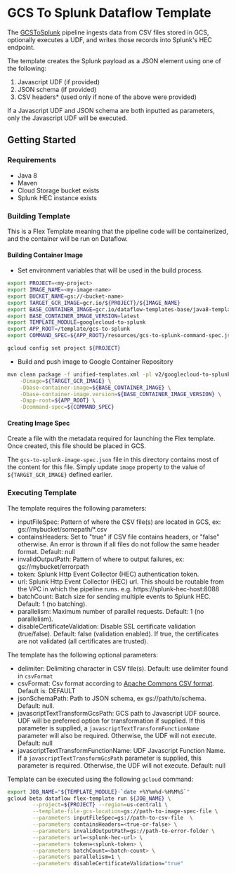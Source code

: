 # GCS To Splunk Dataflow Template

The [GCSToSplunk](../../src/main/java/com/google/cloud/teleport/v2/templates/GCSToSplunk.java) pipeline ingests
data from CSV files stored in GCS, optionally executes a UDF,
and writes those records into Splunk's HEC endpoint.

The template creates the Splunk payload as a JSON element using one of the following:

1. Javascript UDF (if provided)
2. JSON schema (if provided)
3. CSV headers* (used only if none of the above were provided)

If a Javascript UDF and JSON schema are both inputted as parameters, 
only the Javascript UDF will be executed.


## Getting Started

### Requirements

* Java 8
* Maven
* Cloud Storage bucket exists
* Splunk HEC instance exists

### Building Template

This is a Flex Template meaning that the pipeline code will be containerized, and the container will be
run on Dataflow.

#### Building Container Image

* Set environment variables that will be used in the build process.

```sh
export PROJECT=<my-project>
export IMAGE_NAME=<my-image-name>
export BUCKET_NAME=gs://<bucket-name>
export TARGET_GCR_IMAGE=gcr.io/${PROJECT}/${IMAGE_NAME}
export BASE_CONTAINER_IMAGE=gcr.io/dataflow-templates-base/java8-template-launcher-base
export BASE_CONTAINER_IMAGE_VERSION=latest
export TEMPLATE_MODULE=googlecloud-to-splunk
export APP_ROOT=/template/gcs-to-splunk 
export COMMAND_SPEC=${APP_ROOT}/resources/gcs-to-splunk-command-spec.json

gcloud config set project ${PROJECT}
```

* Build and push image to Google Container Repository

```sh
mvn clean package -f unified-templates.xml -pl v2/googlecloud-to-splunk -am \
    -Dimage=${TARGET_GCR_IMAGE} \
    -Dbase-container-image=${BASE_CONTAINER_IMAGE} \
    -Dbase-container-image.version=${BASE_CONTAINER_IMAGE_VERSION} \
    -Dapp-root=${APP_ROOT} \
    -Dcommand-spec=${COMMAND_SPEC}
```

#### Creating Image Spec

Create a file with the metadata required for launching the Flex template. Once
created, this file should be placed in GCS.

The `gcs-to-splunk-image-spec.json` file in this directory
contains most of the content for this file. Simply update `image` property to
the value of `${TARGET_GCR_IMAGE}` defined earlier.

### Executing Template

The template requires the following parameters:
* inputFileSpec: Pattern of where the CSV file(s) are located in GCS, ex: gs://mybucket/somepath/*.csv
* containsHeaders: Set to "true" if CSV file contains headers, or "false" otherwise. An error is thrown if all files do not follow the same header format. Default: null
* invalidOutputPath: Pattern of where to output failures, ex: gs://mybucket/errorpath
* token: Splunk Http Event Collector (HEC) authentication token.
* url: Splunk Http Event Collector (HEC) url. This should be routable from the VPC in which the pipeline runs. e.g. https://splunk-hec-host:8088
* batchCount: Batch size for sending multiple events to Splunk HEC. Default: 1 (no batching).
* parallelism: Maximum number of parallel requests. Default: 1 (no parallelism).
* disableCertificateValidation: Disable SSL certificate validation (true/false). Default: false (validation enabled). If true, the certificates are not validated (all certificates are trusted).

The template has the following optional parameters:
* delimiter: Delimiting character in CSV file(s). Default: use delimiter found in `csvFormat`
* csvFormat: Csv format according to [Apache Commons CSV format](https://commons.apache.org/proper/commons-csv/apidocs/org/apache/commons/csv/CSVFormat.html). Default is: DEFAULT
* jsonSchemaPath: Path to JSON schema, ex gs://path/to/schema. Default: null.
* javascriptTextTransformGcsPath: GCS path to Javascript UDF source. UDF will be preferred option for transformation if supplied. If this parameter is supplied, a `javascriptTextTransformFunctionName` parameter will also be required. Otherwise, the UDF will not execute. Default: null
* javascriptTextTransformFunctionName: UDF Javascript Function Name. If a `javascriptTextTransformGcsPath` parameter is supplied, this parameter is required. Otherwise, the UDF will not execute. Default: null

Template can be executed using the following `gcloud` command:

```sh
export JOB_NAME="${TEMPLATE_MODULE}-`date +%Y%m%d-%H%M%S`"
gcloud beta dataflow flex-template run ${JOB_NAME} \
        --project=${PROJECT} --region=us-central1 \
        --template-file-gcs-location=gs://path-to-image-spec-file \
        --parameters inputFileSpec=gs://path-to-csv-file  \
        --parameters containsHeaders=<true-or-false> \
        --parameters invalidOutputPath=gs://path-to-error-folder \
        --parameters url=<splunk-hec-url> \
        --parameters token=<splunk-token> \
        --parameters batchCount=<batch-count> \
        --parameters parallelism=1 \
        --parameters disableCertificateValidation="true"
```

